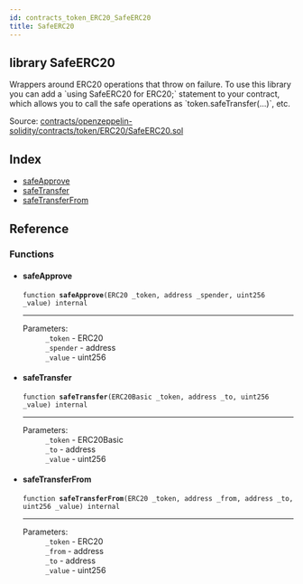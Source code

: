 ```yaml
---
id: contracts_token_ERC20_SafeERC20
title: SafeERC20
---
```


<div class="contract-doc"><div class="contract"><h2 class="contract-header"><span class="contract-kind">library</span> SafeERC20</h2><p class="description">Wrappers around ERC20 operations that throw on failure. To use this library you can add a `using SafeERC20 for ERC20;` statement to your contract, which allows you to call the safe operations as `token.safeTransfer(...)`, etc.</p><div class="source">Source: <a href="https://github.com/2keynet/web3-alpha/blob/v0.0.3/contracts/openzeppelin-solidity/contracts/token/ERC20/SafeERC20.sol" target="_blank">contracts/openzeppelin-solidity/contracts/token/ERC20/SafeERC20.sol</a></div></div><div class="index"><h2>Index</h2><ul><li><a href="contracts_token_ERC20_SafeERC20.html#safeApprove">safeApprove</a></li><li><a href="contracts_token_ERC20_SafeERC20.html#safeTransfer">safeTransfer</a></li><li><a href="contracts_token_ERC20_SafeERC20.html#safeTransferFrom">safeTransferFrom</a></li></ul></div><div class="reference"><h2>Reference</h2><div class="functions"><h3>Functions</h3><ul><li><div class="item function"><span id="safeApprove" class="anchor-marker"></span><h4 class="name">safeApprove</h4><div class="body"><code class="signature">function <strong>safeApprove</strong><span>(ERC20 _token, address _spender, uint256 _value) </span><span>internal </span></code><hr/><dl><dt><span class="label-parameters">Parameters:</span></dt><dd><div><code>_token</code> - ERC20</div><div><code>_spender</code> - address</div><div><code>_value</code> - uint256</div></dd></dl></div></div></li><li><div class="item function"><span id="safeTransfer" class="anchor-marker"></span><h4 class="name">safeTransfer</h4><div class="body"><code class="signature">function <strong>safeTransfer</strong><span>(ERC20Basic _token, address _to, uint256 _value) </span><span>internal </span></code><hr/><dl><dt><span class="label-parameters">Parameters:</span></dt><dd><div><code>_token</code> - ERC20Basic</div><div><code>_to</code> - address</div><div><code>_value</code> - uint256</div></dd></dl></div></div></li><li><div class="item function"><span id="safeTransferFrom" class="anchor-marker"></span><h4 class="name">safeTransferFrom</h4><div class="body"><code class="signature">function <strong>safeTransferFrom</strong><span>(ERC20 _token, address _from, address _to, uint256 _value) </span><span>internal </span></code><hr/><dl><dt><span class="label-parameters">Parameters:</span></dt><dd><div><code>_token</code> - ERC20</div><div><code>_from</code> - address</div><div><code>_to</code> - address</div><div><code>_value</code> - uint256</div></dd></dl></div></div></li></ul></div></div></div>
